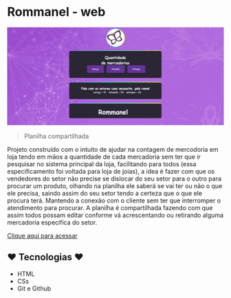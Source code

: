 # Rommanel - web

![Preview](./images/qnt.png)

> Planilha compartilhada 

Projeto construído com o intuito de ajudar na contagem de mercodoria em loja tendo em mãos a quantidade de cada mercadoria sem ter que ir pesquisar no sistema principal da loja, facilitando para todos (essa especificamento foi voltada para loja de joias), a idea é fazer com que os vendedores do setor não precise se dislocar do seu setor para o outro para procurar um produto, olhando na planilha ele saberá se vai ter ou não o que ele precisa, saindo assim do seu setor tendo a certeza que o que ele procura terá. Mantendo a conexão com o cliente sem ter que interromper o atendimento para procurar.
A planilha é compartilhada fazendo com que assim todos possam editar conforme vá acrescentando ou retirando alguma mercadoria específica do setor.

[Clique aqui para acessar](https://brenocalixto25.github.io/Rommanel-web/)

## ♥ Tecnologias ♥
- HTML
- CSs
- Git e Github
